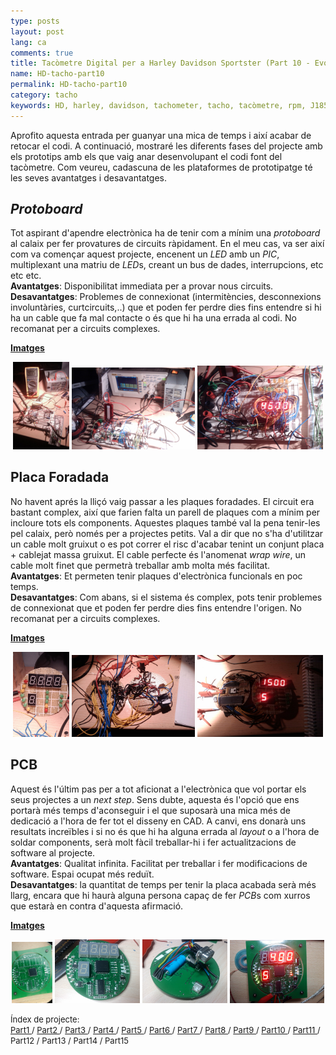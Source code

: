 ```yaml
---
type: posts
layout: post
lang: ca
comments: true
title: Tacòmetre Digital per a Harley Davidson Sportster (Part 10 - Evolució dels prototips)
name: HD-tacho-part10
permalink: HD-tacho-part10
category: tacho
keywords: HD, harley, davidson, tachometer, tacho, tacòmetre, rpm, J1850, SAE, PCB, disseny, prototips, evolució
---
```


Aprofito aquesta entrada per guanyar una mica de temps i així acabar de retocar el codi. A continuació, mostraré les diferents fases del projecte amb els prototips amb els que vaig anar desenvolupant el codi font del tacòmetre. Com veureu, cadascuna de les plataformes de prototipatge té les seves avantatges i desavantatges.<br>

## <i>Protoboard</i>
Tot aspirant d'apendre electrònica ha de tenir com a mínim una <i>protoboard</i> al calaix per fer provatures de circuits ràpidament. En el meu cas, va ser així com va començar aquest projecte, encenent un <i>LED</i> amb un <i>PIC</i>, multiplexant una matriu de <i>LED</i>s, creant un bus de dades, interrupcions, etc etc etc. <br>
<b>Avantatges</b>: Disponibilitat immediata per a provar nous circuits.<br>
<b>Desavantatges</b>: Problemes de connexionat (intermitències, desconnexions involuntàries, curtcircuits,..) que et poden fer perdre dies fins entendre si hi ha un cable que fa mal contacte o és que hi ha una errada al codi. No recomanat per a circuits complexes.<br>

<u><b>Imatges</b></u>
<center><img style="display:inline" src="/images/Part10/PB1.jpg" width="18%" alt="Contingut: Protoboard inicial. Source: Xavier Morales">
<img style="display:inline" src="/images/Part10/PB2.jpg" width="39%" alt="Contingut: Protoboard amb font d'alimentació i oscil·loscopi. Source: Xavier Morales">
<img style="display:inline" src="/images/Part10/PB3.jpg" width="40%" alt="Contingut: Embolic de cables a la protoboard. Source: Xavier Morales">
</center>

<!--more-->
## Placa Foradada
No havent aprés la lliçó vaig passar a les plaques foradades. El circuit era bastant complex, així que farien falta un parell de plaques com a mínim per incloure tots els components. Aquestes plaques també val la pena tenir-les pel calaix, però només per a projectes petits. Val a dir que no s'ha d'utilitzar un cable molt gruixut o es pot correr el risc d'acabar tenint un conjunt placa + cablejat massa gruixut. El cable perfecte és l'anomenat <i>wrap wire</i>, un cable molt finet que permetrà treballar amb molta més facilitat. <br>
<b>Avantatges</b>: Et permeten tenir plaques d'electrònica funcionals en poc temps.<br>
<b>Desavantatges</b>: Com abans, si el sistema és complex, pots tenir problemes de connexionat que et poden fer perdre dies fins entendre l'origen. No recomanat per a circuits complexes.<br>

<u><b>Imatges</b></u>
<center><img style="display:inline" src="/images/Part10/PF2.jpg" width="18%" alt="Contingut: Visió frontal. Source: Xavier Morales">
<img style="display:inline" src="/images/Part10/PF3.jpg" width="39%" alt="Contingut: Visió posterior amb cables massa gruixuts. Source: Xavier Morales">
<img style="display:inline" src="/images/Part10/PF4.jpg" width="40%" alt="Contingut: Funcionament. Source: Xavier Morales">
</center>

## PCB
Aquest és l'últim pas per a tot aficionat a l'electrònica que vol portar els seus projectes a un <i>next step</i>. Sens dubte, aquesta és l'opció que ens portarà més temps d'aconseguir i el que suposarà una mica més de dedicació a l'hora de fer tot el disseny en CAD. A canvi, ens donarà uns resultats increïbles i si no és que hi ha alguna errada al <i>layout</i> o a l'hora de soldar components, serà molt fàcil treballar-hi i fer actualitzacions de software al projecte. <br>
<b>Avantatges</b>: Qualitat infinita. Facilitat per treballar i fer modificacions de software. Espai ocupat més reduït.<br>
<b>Desavantatges</b>: la quantitat de temps per tenir la placa acabada serà més llarg, encara que hi haurà alguna persona capaç de fer <i>PCB</i>s com xurros que estarà en contra d'aquesta afirmació.<br>

<u><b>Imatges</b></u>
<center><img style="display:inline" src="/images/Part10/PCB1.jpg" width="13%" alt="Contingut: PCB abans de soldar. Source: Xavier Morales">
<img style="display:inline" src="/images/Part10/PCB2.jpg" width="27%" alt="Contingut: PCB amb tots els elements soldats. Source: Xavier Morales">
<img style="display:inline" src="/images/Part10/PCB3.jpg" width="27%" alt="Contingut: Part posterior de la PCB. Source: Xavier Morales">
<img style="display:inline" src="/images/Part10/PCB4.jpg" width="30%" alt="Contingut: Tacòmetre funcionant. Source: Xavier Morales">
</center>

<p>
<font size="2"> 
Índex de projecte:<br>
<a href="/HD-tacho-part1">Part1 </a>/
<a href="/HD-tacho-part2"> Part2 </a>/
<a href="/HD-tacho-part3"> Part3 </a>/
<a href="/HD-tacho-part4"> Part4 </a>/
<a href="/HD-tacho-part5"> Part5 </a>/
<a href="/HD-tacho-part6"> Part6 </a>/
<a href="/HD-tacho-part7"> Part7 </a>/
<a href="/HD-tacho-part8"> Part8 </a>/
<a href="/HD-tacho-part9"> Part9 </a>/
<a href="/HD-tacho-part10"> Part10 </a>/
<a href="/HD-tacho-part11"> Part11 </a>/
 Part12 /
 Part13 /
 Part14 /
 Part15
 </font>
</p>
